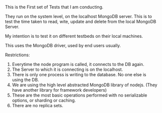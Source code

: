 This is the First set of Tests that I am conducting.

They run on the system level, on the localhost MongoDB server.
This is to test the time taken to read, wite, update and delete from the local
MongoDB Server.

My intention is to test it on different testbeds on their local machines.

This uses the MongoDB driver, used by end users usually.


Restrictions:
1) Everytime the node program is called, it connects to the DB again.
2) The Server to which it is connecting is on the localhost.
3) There is only one process is writing to the database. No one else is using
the DB.
4) We are using the high level abstracted MongoDB library of nodejs. (They have
  another library for framework developers)
5) These are the most basic operations performed with no serializable options, or
  sharding or caching.
6) There are no replica sets.
